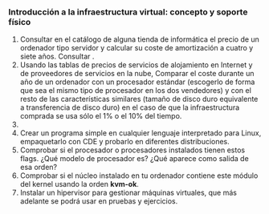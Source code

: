 
### Introducción a la infraestructura virtual: concepto y soporte físico ###

1. Consultar en el catálogo de alguna tienda de informática el precio de un ordenador tipo servidor y calcular su coste de amortización a cuatro y siete años. Consultar [](http://infoautonomos.eleconomista.es/consultas-a-la-comunidad/988/ "este artículo en Infoautónomos sobre el tema").
2. Usando las tablas de precios de servicios de alojamiento en Internet y de proveedores de servicios en la nube, Comparar el coste durante un año de un ordenador con un procesador estándar (escogerlo de forma que sea el mismo tipo de procesador en los dos vendedores) y con el resto de las características similares (tamaño de disco duro equivalente a transferencia de disco duro) en el caso de que la infraestructura comprada se usa sólo el 1% o el 10% del tiempo.
3. [](https://github.com/JJ/IV16-17/issues/1 "¿Qué tipo de virtualización usarías en cada caso? Comentar en el foro.")
4. Crear un programa simple en cualquier lenguaje interpretado para Linux, empaquetarlo con CDE y probarlo en diferentes distribuciones.
5. Comprobar si el procesador o procesadores instalados tienen estos flags. ¿Qué modelo de procesador es? ¿Qué aparece como salida de esa orden?
6. Comprobar si el núcleo instalado en tu ordenador contiene este módulo del kernel usando la orden **kvm-ok**.
7. Instalar un hipervisor para gestionar máquinas virtuales, que más adelante se podrá usar en pruebas y ejercicios.
